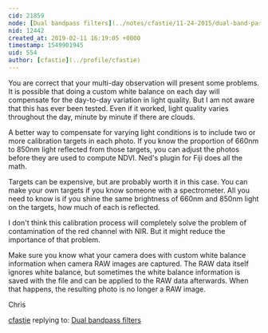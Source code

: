 ```yaml
---
cid: 21859
node: [Dual bandpass filters](../notes/cfastie/11-24-2015/dual-band-pass-filters)
nid: 12442
created_at: 2019-02-11 16:19:05 +0000
timestamp: 1549901945
uid: 554
author: [cfastie](../profile/cfastie)
---
```


 You are correct that your multi-day observation will present some problems. It is possible that doing a custom white balance on each day will compensate for the day-to-day variation in light quality. But I am not aware that this has ever been tested. Even if it worked, light quality varies throughout the day, minute by minute if there are clouds. 

A better way to compensate for varying light conditions is to include two or more calibration targets in each photo. If you know the proportion of 660nm to 850nm light reflected from those targets, you can adjust the photos before they are used to compute NDVI. Ned's plugin for Fiji does all the math.

Targets can be expensive, but are probably worth it in this case. You can make your own targets if you know someone with a spectrometer. All you need to know is if you shine the same brightness of 660nm and 850nm light on the targets, how much of each is reflected. 

I don't think this calibration process will completely solve the problem of contamination of the red channel with NIR. But it might reduce the importance of that problem.

Make sure you know what your camera does with custom white balance information when camera RAW images are captured. The RAW data itself ignores white balance, but sometimes the white balance information is saved with the file and can be applied to the RAW data afterwards. When that happens, the resulting photo is no longer a RAW image.

Chris

[cfastie](../profile/cfastie) replying to: [Dual bandpass filters](../notes/cfastie/11-24-2015/dual-band-pass-filters)

